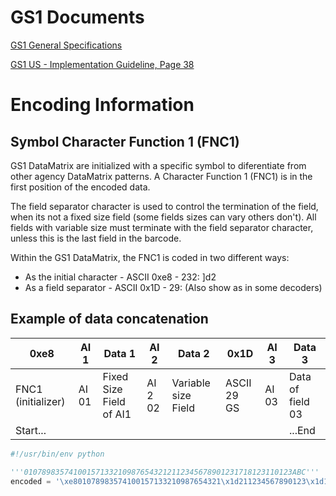 # GS1 Documents

[GS1 General Specifications](https://www.gs1.org/standards/barcodes-epcrfid-id-keys/gs1-general-specifications)

[GS1 US - Implementation Guideline, Page 38]([https://link](https://www.gs1us.org/DesktopModules/Bring2mind/DMX/Download.aspx?Command=Core_Download&EntryId=390&language=en-US&PortalId=0&TabId=13))


# Encoding Information

## Symbol Character Function 1 (FNC1)

GS1 DataMatrix are initialized with a specific symbol to diferentiate from other agency DataMatrix patterns.
A Character Function 1 (FNC1) is in the first position of the encoded data.

The field separator character is used to control the termination of the field, when its not a fixed size field (some fields sizes can vary others don't).
All fields with variable size must terminate with the field separator character, unless this is the last field in the barcode.

Within the GS1 DataMatrix, the FNC1 is coded in two different ways:

- As the initial character - ASCII 0xe8 - 232: ]d2
- As a field separator - ASCII 0x1D - 29: (Also show as <GS> in some decoders)

## Example of data concatenation


| 0xe8 | AI 1 | Data 1 | AI 2 |  Data 2| 0x1D | AI 3 | Data 3 |
|-----|------|--------|------|--------|------|------|-------|
| FNC1 (initializer) | AI 01 | Fixed Size Field of AI1 | AI 2 02 | Variable size Field | ASCII 29 GS | AI 03 | Data of field 03 |
|Start...|||||||...End|

```python
#!/usr/bin/env python

'''010789835741001571332109876543212112345678901231718123110123ABC'''
encoded = '\xe801078983574100157133210987654321\x1d211234567890123\x1d1718123110123ABC'

```

